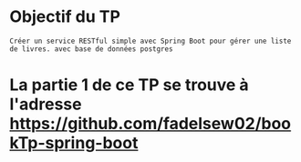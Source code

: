 # Objectif du TP
    Créer un service RESTful simple avec Spring Boot pour gérer une liste de livres. avec base de données postgres

# La partie 1 de ce TP se trouve à l'adresse https://github.com/fadelsew02/bookTp-spring-boot